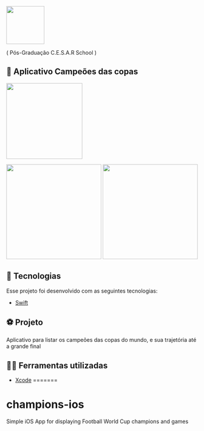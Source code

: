 <p float="left">
  
<img src="https://user-images.githubusercontent.com/32901063/118206851-c10e2f80-b439-11eb-8124-285d87ca1812.png" width="100">
</p>
 ( Pós-Graduação C.E.S.A.R School )
 
## 📱 Aplicativo Campeões das copas

<img src="https://user-images.githubusercontent.com/32901063/141662594-9b1bfd6d-ef68-4a8d-9e18-859eef49d608.png" width="200">

<p float="left">
<img src="https://user-images.githubusercontent.com/32901063/141662611-6574e740-4130-4093-8442-4384d3773c37.png" width="250">
<img src="https://user-images.githubusercontent.com/32901063/141662615-bdff64e8-3654-47f8-af07-920938da820d.png" width="250">
</p>

## :rocket: Tecnologias
Esse projeto foi desenvolvido com as seguintes tecnologias:
- [Swift](https://www.swift.org/)


## ⚽ Projeto
Aplicativo para listar os campeões das copas do mundo, e sua trajetória até a grande final

## 👨‍💻 Ferramentas utilizadas
- [Xcode](https://developer.apple.com/xcode/)
=======
# champions-ios
Simple iOS App for displaying Football World Cup champions and games
